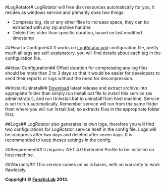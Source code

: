 #LogRotator#
LogRotator will free disk resources automatically for you, it resides as windows service and primarily does two things.
 
* Compress log, xls or any other files to increase space, they can be extracted with any zip archive handler.
* Delete files older than specific duration, based on last modified timestamp
 
##How to Configure##
It works on [LogRotator.xml](https://github.com/FanaticLab/LogRotator/blob/master/LogRotator/LogRotator.xml) configuration file, pretty much all tags are self-explanatory, you will find details about each tag in the configuration file.
 
##Ideal Configuration##
Offset duration for compressing any log files should be more than 2 to 3 days so that it would be easier for developers to send their reports or logs without the need for decompression.
 
##Install/Uninstall##
[Download](https://github.com/FanaticLab/LogRotator/downloads) latest release and extract archive into appropiate folder than simply run Install.bat file to install this service (as administrator), and run Uninstall.bat to uninstall from host machine. Service is set to run automatically. Remember service will run from the same folder from where you will run Install.bat, so extracts files in the appropriate folder first.
 
##Logs##
LogRotator also generates its own logs, therefore you will find two configurations for LogRotator service itself in the config file. Logs will be compress after two days and deleted after seven days. It is recommended to keep theses settings in the config.
 
##Requirement##
It requires .NET 4.0 Extended Profile to be installed on host machine.

##Warranty##
This service comes on as is bases, with no warranty to work flawlessly.

**Copyright © [FanaticLab](http://www.fanaticlab.com) 2013.**

